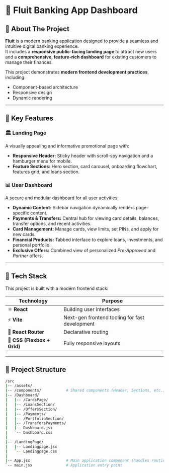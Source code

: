 # 💸 Fluit Banking App Dashboard
## 🏦 About The Project

**Fluit** is a modern banking application designed to provide a seamless and intuitive digital banking experience.  
It includes a **responsive public-facing landing page** to attract new users and a **comprehensive, feature-rich dashboard** for existing customers to manage their finances.

This project demonstrates **modern frontend development practices**, including:
- Component-based architecture  
- Responsive design  
- Dynamic rendering  

---

## 🚀 Key Features

### 🏛️ Landing Page
A visually appealing and informative promotional page with:
- **Responsive Header:** Sticky header with scroll-spy navigation and a hamburger menu for mobile.  
- **Feature Sections:** Hero section, card carousel, onboarding flowchart, features grid, and loans section.  

### 📊 User Dashboard
A secure and modular dashboard for all user activities:
- **Dynamic Content:** Sidebar navigation dynamically renders page-specific content.  
- **Payments & Transfers:** Central hub for viewing card details, balances, transfer options, and recent activities.  
- **Card Management:** Manage cards, view limits, set PINs, and apply for new cards.  
- **Financial Products:** Tabbed interface to explore loans, investments, and personal portfolio.  
- **Exclusive Offers:** Combined view of personalized *Pre-Approved* and *Partner* offers.  

---

## 🧠 Tech Stack

This project is built with a modern frontend stack:

| Technology | Purpose |
|-------------|----------|
| ⚛️ **React** | Building user interfaces |
| ⚡ **Vite** | Next-gen frontend tooling for fast development |
| 🧭 **React Router** | Declarative routing |
| 🎨 **CSS (Flexbox + Grid)** | Fully responsive layouts |

---

## 📁 Project Structure

```bash
/src
|-- /assets/
|-- /components/           # Shared components (Header, Sections, etc.)
|-- /Dashboard/
|   |-- /CardsPage/
|   |-- /LoansSection/
|   |-- /OffersSection/
|   |-- /Payments/
|   |-- /PortfolioSection/
|   |-- /TransfersPayments/
|   |-- Dashboard.jsx
|   `-- Dashboard.css
|
|-- /LandingPage/
|   |-- Landingpage.jsx
|   `-- Landingpage.css
|
|-- App.jsx                # Main application component (handles routing)
`-- main.jsx               # Application entry point
